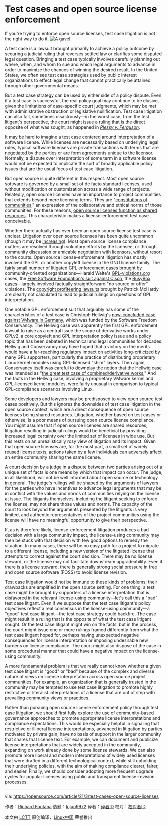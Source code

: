 [#]: subject: (Test cases and open source license enforcement)
[#]: via: (https://opensource.com/article/21/3/test-cases-open-source-licenses)
[#]: author: (Richard Fontana https://opensource.com/users/fontana)
[#]: collector: (lujun9972)
[#]: translator: ( )
[#]: reviewer: ( )
[#]: publisher: ( )
[#]: url: ( )

Test cases and open source license enforcement
======
If you're trying to enforce open source licenses, test case litigation
is not the right way to do it.
![A gavel.][1]

A test case is a lawsuit brought primarily to achieve a policy outcome by securing a judicial ruling that reverses settled law or clarifies some disputed legal question. Bringing a test case typically involves carefully planning out where, when, and whom to sue and which legal arguments to advance in order to maximize the chances of winning the desired result. In the United States, we often see test case strategies used by public interest organizations to effect legal change that cannot practically be attained through other governmental means.

But a test case strategy can be used by either side of a policy dispute. Even if a test case is successful, the real policy goal may continue to be elusive, given the limitations of case-specific court judgments, which may be met with administrative obstruction or legislative nullification. Test case litigation can also fail, sometimes disastrously—in the worst case, from the test litigant's perspective, the court might issue a ruling that is the direct opposite of what was sought, as happened in [_Plessy v. Ferguson_][2].

It may be hard to imagine a test case centered around interpretation of a software license. While licenses are necessarily based on underlying legal rules, typical software licenses are private transactions with terms that are negotiated by the parties or are form agreements unique to the licensor. Normally, a dispute over interpretation of some term in a software license would not be expected to implicate the sort of broadly applicable policy issues that are the usual focus of test case litigation.

But open source is quite different in this respect. Most open source software is governed by a small set of de facto standard licenses, used without modification or customization across a wide range of projects. Relatedly, open source licenses have an importance to project communities that extends beyond mere licensing terms. They are "[constitutions of communities][3]," an expression of the collaborative and ethical norms of those communities. For these reasons, [open source licenses function as shared resources][4]. This characteristic makes a license-enforcement test case conceivable.

Whether there actually has ever been an open source license test case is unclear. Litigation over open source licenses has been quite uncommon (though it may be [increasing][5]). Most open source license compliance matters are resolved through voluntary efforts by the licensee, or through community discussion or amicable negotiation with licensors, without resort to the courts. Open source license-enforcement litigation has mostly involved the GPL or another copyleft license in the GNU license family. The fairly small number of litigated GPL enforcement cases brought by community-oriented organizations—Harald Welte's [GPL-violations.org][6] cases, the [Free Software Foundation's suit against Cisco][7], the [BusyBox cases][8]—largely involved factually straightforward "no source or offer" violations. The [copyright profiteering lawsuits][9] brought by Patrick McHardy are clearly not calculated to lead to judicial rulings on questions of GPL interpretation.

One notable GPL enforcement suit that arguably has some of the characteristics of a test case is Christoph Hellwig's [now-concluded case against VMware in Germany][10], which was funded by the Software Freedom Conservancy. The Hellwig case was apparently the first GPL enforcement lawsuit to raise as a central issue the scope of derivative works under GPLv2, a core copyleft and GPL interpretation policy issue and a policy topic that has been debated in technical and legal communities for decades. Hellwig and Conservancy may have hoped that a victory on the merits would have a far-reaching regulatory impact on activities long-criticized by many GPL supporters, particularly the practice of distributing proprietary Linux kernel modules using GPL-licensed "shim" layers. Then again, Conservancy itself was careful to downplay the notion that the Hellwig case was intended as "[the great test case of combined/derivative works.][11]" And the facts in the Hellwig case, involving a proprietary VMware kernel and GPL-licensed kernel modules, were fairly unusual in comparison to typical GPL-compliance scenarios involving Linux.

Some developers and lawyers may be predisposed to view open source test cases positively. But this ignores the downsides of test case litigation in the open source context, which are a direct consequence of open source licenses being shared resources. Litigation, whether based on test cases or otherwise, is a poor means of pursuing open source license compliance. You might assume that if open source licenses are shared resources, litigation resulting in judicial rulings would be beneficial by providing increased legal certainty over the limited set of licenses in wide use. But this rests on an unrealistically rosy view of litigation and its impact. Given that open source licenses are, for the most part, a small set of widely reused license texts, actions taken by a few individuals can adversely affect an entire community sharing the same license.

A court decision by a judge in a dispute between two parties arising out of a unique set of facts is one means by which that impact can occur. The judge, in all likelihood, will not be well informed about open source or technology in general. The judge's rulings will be shaped by the arguments of lawyers for the parties who have incentives to advance legal arguments that may be in conflict with the values and norms of communities relying on the license at issue. The litigants themselves, including the litigant seeking to enforce the license, may not share those values and norms. The capacity of the court to look beyond the arguments presented by the litigants is very limited, and authentic representatives of the project communities using the license will have no meaningful opportunity to give their perspective.

If, as is therefore likely, license-enforcement litigation produces a bad decision with a large community impact, the license-using community may then be stuck with that decision with few good options to remedy the situation. In many cases, there will be no easy path for a project to migrate to a different license, including a new version of the litigated license that attempts to correct against the court decision. There may be no license steward, or the license may not facilitate downstream upgradeability. Even if there is a license steward, there is generally strong social pressure in free and open source software (FOSS) to avoid license revision.

Test case litigation would not be immune to these kinds of problems; their drawbacks are amplified in the open source setting. For one thing, a test case might be brought by supporters of a license interpretation that is disfavored in the relevant license-using community—let's call this a "bad" test case litigant. Even if we suppose that the test case litigant's policy objectives reflect a real consensus in the license-using community—a "good" test case litigant—the test case strategy could backfire. The case might result in a ruling that is the opposite of what the test case litigant sought. Or the test case litigant might win on the facts, but in the process, the court might issue one or more rulings framed differently from what the test case litigant hoped for, perhaps having unexpected negative consequences for license interpretation or imposing undesirable new burdens on license compliance. The court might also dispose of the case in some procedural manner that could have a negative impact on the license-using community.

A more fundamental problem is that we really cannot know whether a given test case litigant is "good" or "bad" because of the complex and diverse nature of views on license interpretation across open source project communities. For example, an organization that is generally trusted in the community may be tempted to use test case litigation to promote highly restrictive or literalist interpretations of a license that are out of step with prevailing community views or practices.

Rather than pursuing open source license enforcement policy through test case litigation, we should first fully explore the use of community-based governance approaches to promote appropriate license interpretations and compliance expectations. This would be especially helpful in signaling that restrictive or illiberal license interpretations, advanced in litigation by parties motivated by private gain, have no basis of support in the larger community that shares that license text. For example, we can document and publicize license interpretations that are widely accepted in the community, expanding on work already done by some license stewards. We can also promote more liberal and modern interpretations of widely used licenses that were drafted in a different technological context, while still upholding their underlying policies, with the aim of making compliance clearer, fairer, and easier. Finally, we should consider adopting more frequent upgrade cycles for popular licenses using public and transparent license-revision processes.

--------------------------------------------------------------------------------

via: https://opensource.com/article/21/3/test-cases-open-source-licenses

作者：[Richard Fontana][a]
选题：[lujun9972][b]
译者：[译者ID](https://github.com/译者ID)
校对：[校对者ID](https://github.com/校对者ID)

本文由 [LCTT](https://github.com/LCTT/TranslateProject) 原创编译，[Linux中国](https://linux.cn/) 荣誉推出

[a]: https://opensource.com/users/fontana
[b]: https://github.com/lujun9972
[1]: https://opensource.com/sites/default/files/styles/image-full-size/public/lead-images/law_legal_gavel_court.jpg?itok=tc27pzjI (A gavel.)
[2]: https://www.oyez.org/cases/1850-1900/163us537
[3]: https://meshedinsights.com/2015/12/21/faq-license/
[4]: https://opensource.com/law/16/11/licenses-are-shared-resources
[5]: https://opensource.com/article/19/2/top-foss-legal-developments
[6]: http://gpl-violations.org/
[7]: https://en.wikipedia.org/wiki/Free_Software_Foundation,_Inc._v._Cisco_Systems,_Inc.
[8]: https://en.wikipedia.org/wiki/BusyBox#GPL_lawsuits
[9]: https://opensource.com/article/17/8/patrick-mchardy-and-copyright-profiteering
[10]: https://sfconservancy.org/news/2019/apr/02/vmware-no-appeal/
[11]: https://sfconservancy.org/copyleft-compliance/vmware-lawsuit-faq.html
